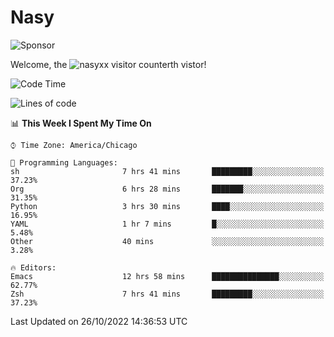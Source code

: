 # Nasy

<!--
<p align="center">
<img height="200" src="https://github-readme-stats.vercel.app/api?username=nasyxx&count_private=true&show_icons=true&theme=dracula&include_all_commits=true"/>
<img height="200" src="https://github-readme-stats.vercel.app/api/top-langs/?username=nasyxx&theme=dracula&hide=html,jupyter+notebook&count_private=true&show_icons=true"/>
</p>

  
----------------
-->

![Sponsor](https://img.shields.io/static/v1.svg?label=Sponsor&message=%E2%9D%A4&logo=GitHub&style=flat&color=pink)
 
Welcome, the ![nasyxx visitor counter](https://count.getloli.com/get/@nasyxx?theme=rule34)th vistor!
 
<!--START_SECTION:waka-->
![Code Time](http://img.shields.io/badge/Code%20Time-2%2C750%20hrs-blue)

![Lines of code](https://img.shields.io/badge/From%20Hello%20World%20I%27ve%20Written-5%20Million%20lines%20of%20code-blue)

📊 **This Week I Spent My Time On** 

```text
⌚︎ Time Zone: America/Chicago

💬 Programming Languages: 
sh                       7 hrs 41 mins       █████████░░░░░░░░░░░░░░░░   37.23% 
Org                      6 hrs 28 mins       ███████░░░░░░░░░░░░░░░░░░   31.35% 
Python                   3 hrs 30 mins       ████░░░░░░░░░░░░░░░░░░░░░   16.95% 
YAML                     1 hr 7 mins         █░░░░░░░░░░░░░░░░░░░░░░░░   5.48% 
Other                    40 mins             ░░░░░░░░░░░░░░░░░░░░░░░░░   3.28%

🔥 Editors: 
Emacs                    12 hrs 58 mins      ███████████████░░░░░░░░░░   62.77% 
Zsh                      7 hrs 41 mins       █████████░░░░░░░░░░░░░░░░   37.23%

```


 Last Updated on 26/10/2022 14:36:53 UTC
<!--END_SECTION:waka-->

<!-- ![visitors](https://visitor-badge.laobi.icu/badge?page_id=nasyxx.nasyxx) -->
